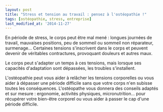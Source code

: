 ```yaml
---
layout: post
title: "Stress et tension au travail : pensez à l'ostéopathie !"
tags: [ostéopathie, stress, entreprise]
last_modified_at: '2014-11-27'
---
```


En période de stress, le corps peut être mal mené : longues journées de travail, mauvaises positions, peu de sommeil ou sommeil non réparateur, surmenage... Certaines tensions s'inscrivent dans le corps et peuvent devenir de véritables contractures, provoquant douleurs et autres maux.

Le corps peut s'adapter un temps à ces tensions, mais lorsque ses capacités d'adaptation sont dépassées, les troubles s'installent.

L'ostéopathie peut vous aider à relâcher les tensions corporelles ou vous aider à dépasser une période difficile sans que votre corps n'en subisse toutes les conséquences. L'ostéopathe vous donnera des conseils adaptés et sur mesure : ergonomie, activités physiques, micronutrition... pour récupérer votre bien-être corporel ou vous aider à passer le cap d'une période difficile.
